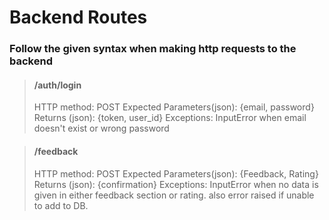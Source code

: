 # Backend Routes
### Follow the given syntax when making http requests to the backend

> #### /auth/login
> HTTP method: POST
> Expected Parameters(json): {email, password}
> Returns (json): {token, user_id}
> Exceptions: InputError when email doesn't exist or wrong password

> #### /feedback
> HTTP method: POST
> Expected Parameters(json): {Feedback, Rating}
> Returns (json): {confirmation}
> Exceptions: InputError when no data is given in either feedback section or rating. also error raised if unable to add to DB.